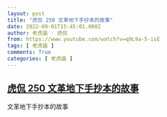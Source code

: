 ```yaml
---
layout: post
title: "虎侃 250 文革地下手抄本的故事"
date: 2022-09-01T15:45:01.000Z
author: 老虎庙 · 虎侃
from: https://www.youtube.com/watch?v=q9L9a-5-isE
tags: [ 老虎庙 ]
comments: True
categories: [ 老虎庙 ]
---
```

<!--1662047101000-->
[虎侃 250 文革地下手抄本的故事](https://www.youtube.com/watch?v=q9L9a-5-isE)
------

<div>
文革地下手抄本的故事
</div>
